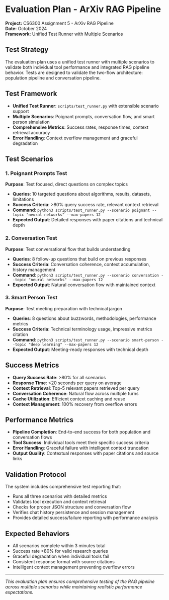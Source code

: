 # Evaluation Plan - ArXiv RAG Pipeline

**Project:** CS6300 Assignment 5 - ArXiv RAG Pipeline  
**Date:** October 2024  
**Framework:** Unified Test Runner with Multiple Scenarios

## Test Strategy

The evaluation plan uses a unified test runner with multiple scenarios to validate both individual tool performance and integrated RAG pipeline behavior. Tests are designed to validate the two-flow architecture: population pipeline and conversation pipeline.

## Test Framework

- **Unified Test Runner**: `scripts/test_runner.py` with extensible scenario support
- **Multiple Scenarios**: Poignant prompts, conversation flow, and smart person simulation
- **Comprehensive Metrics**: Success rates, response times, context retrieval accuracy
- **Error Handling**: Context overflow management and graceful degradation

## Test Scenarios

### 1. Poignant Prompts Test
**Purpose**: Test focused, direct questions on complex topics
- **Queries**: 10 targeted questions about algorithms, results, datasets, limitations
- **Success Criteria**: >80% query success rate, relevant context retrieval
- **Command**: `python3 scripts/test_runner.py --scenario poignant --topic "neural networks" --max-papers 12`
- **Expected Output**: Detailed responses with paper citations and technical depth

### 2. Conversation Test
**Purpose**: Test conversational flow that builds understanding
- **Queries**: 8 follow-up questions that build on previous responses
- **Success Criteria**: Conversation coherence, context accumulation, history management
- **Command**: `python3 scripts/test_runner.py --scenario conversation --topic "neural networks" --max-papers 12`
- **Expected Output**: Natural conversation flow with maintained context

### 3. Smart Person Test
**Purpose**: Test meeting preparation with technical jargon
- **Queries**: 8 questions about buzzwords, methodologies, performance metrics
- **Success Criteria**: Technical terminology usage, impressive metrics citation
- **Command**: `python3 scripts/test_runner.py --scenario smart-person --topic "deep learning" --max-papers 12`
- **Expected Output**: Meeting-ready responses with technical depth

## Success Metrics

- **Query Success Rate**: >80% for all scenarios
- **Response Time**: <20 seconds per query on average
- **Context Retrieval**: Top-5 relevant papers retrieved per query
- **Conversation Coherence**: Natural flow across multiple turns
- **Cache Utilization**: Efficient context caching and reuse
- **Context Management**: 100% recovery from overflow errors

## Performance Metrics

- **Pipeline Completion**: End-to-end success for both population and conversation flows
- **Tool Success**: Individual tools meet their specific success criteria
- **Error Handling**: Graceful failure with intelligent context truncation
- **Output Quality**: Contextual responses with paper citations and source links

## Validation Protocol

The system includes comprehensive test reporting that:
- Runs all three scenarios with detailed metrics
- Validates tool execution and context retrieval
- Checks for proper JSON structure and conversation flow
- Verifies chat history persistence and session management
- Provides detailed success/failure reporting with performance analysis

## Expected Behaviors

- All scenarios complete within 3 minutes total
- Success rate >80% for valid research queries
- Graceful degradation when individual tools fail
- Consistent response format with source citations
- Intelligent context management preventing overflow errors

---

*This evaluation plan ensures comprehensive testing of the RAG pipeline across multiple scenarios while maintaining realistic performance expectations.*
